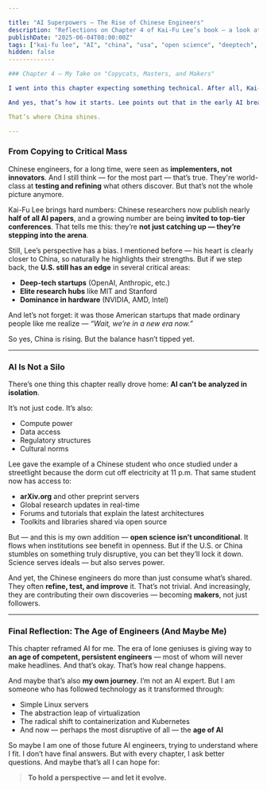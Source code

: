 ```yaml
---

title: "AI Superpowers – The Rise of Chinese Engineers"
description: "Reflections on Chapter 4 of Kai-Fu Lee’s book — a look at how China is shifting from copying to creating in the world of AI engineering."
publishDate: "2025-06-04T08:00:00Z"
tags: ["kai-fu lee", "AI", "china", "usa", "open science", "deeptech", "books"]
hidden: false
-------------

### Chapter 4 — My Take on "Copycats, Masters, and Makers"

I went into this chapter expecting something technical. After all, Kai-Fu Lee previously laid out the four key drivers of the AI revolution: **data, entrepreneurs, AI scientists, and government**. Chapters 2 and 3 covered data and entrepreneurship. So now? Time for the scientists — or so I thought.

And yes, that’s how it starts. Lee points out that in the early AI breakthrough phase, you needed a few **genius minds**, like in the days of the Manhattan Project. One exceptional researcher could be worth an entire research department. But once the big discoveries are made, the dynamic flips: now we need **armies of solid engineers** who can tinker, test, and improve.

That’s where China shines.

---
```


### From Copying to Critical Mass

Chinese engineers, for a long time, were seen as **implementers, not innovators**. And I still think — for the most part — that’s true. They're world-class at **testing and refining** what others discover. But that’s not the whole picture anymore.

Kai-Fu Lee brings hard numbers: Chinese researchers now publish nearly **half of all AI papers**, and a growing number are being **invited to top-tier conferences**. That tells me this: they’re **not just catching up — they’re stepping into the arena**.

Still, Lee’s perspective has a bias. I mentioned before — his heart is clearly closer to China, so naturally he highlights their strengths. But if we step back, the **U.S. still has an edge** in several critical areas:

* **Deep-tech startups** (OpenAI, Anthropic, etc.)
* **Elite research hubs** like MIT and Stanford
* **Dominance in hardware** (NVIDIA, AMD, Intel)

And let’s not forget: it was those American startups that made ordinary people like me realize — *“Wait, we’re in a new era now.”*

So yes, China is rising. But the balance hasn’t tipped yet.

---

### AI Is Not a Silo

There’s one thing this chapter really drove home: **AI can’t be analyzed in isolation**.

It’s not just code. It’s also:

* Compute power
* Data access
* Regulatory structures
* Cultural norms

Lee gave the example of a Chinese student who once studied under a streetlight because the dorm cut off electricity at 11 p.m. That same student now has access to:

* **arXiv.org** and other preprint servers
* Global research updates in real-time
* Forums and tutorials that explain the latest architectures
* Toolkits and libraries shared via open source

But — and this is my own addition — **open science isn’t unconditional**. It flows when institutions see benefit in openness. But if the U.S. or China stumbles on something truly disruptive, you can bet they’ll lock it down. Science serves ideals — but also serves power.

And yet, the Chinese engineers do more than just consume what’s shared. They often **refine, test, and improve** it. That’s not trivial. And increasingly, they are contributing their own discoveries — becoming **makers**, not just followers.

---

### Final Reflection: The Age of Engineers (And Maybe Me)

This chapter reframed AI for me. The era of lone geniuses is giving way to **an age of competent, persistent engineers** — most of whom will never make headlines. And that’s okay. That’s how real change happens.

And maybe that’s also **my own journey**.
I’m not an AI expert. But I am someone who has followed technology as it transformed through:

* Simple Linux servers
* The abstraction leap of virtualization
* The radical shift to containerization and Kubernetes
* And now — perhaps the most disruptive of all — the **age of AI**

So maybe I am one of those future AI engineers, trying to understand where I fit. I don’t have final answers. But with every chapter, I ask better questions. And maybe that’s all I can hope for:

> **To hold a perspective — and let it evolve.**


